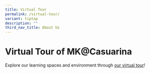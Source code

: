 ```yaml
---
title: Virtual Tour
permalink: /virtual-tour/
variant: tiptap
description: ""
third_nav_title: About Us
---
```

<h1><strong>Virtual Tour of MK@Casuarina</strong></h1>
<p>Explore our learning spaces and environment through <a href="https://360.theredmarker.com/F1MTMSAUlL" rel="noopener nofollow" target="_blank">our virtual tour</a>!</p>